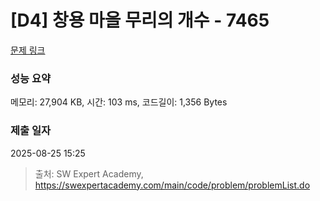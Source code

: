 # [D4] 창용 마을 무리의 개수 - 7465 

[문제 링크](https://swexpertacademy.com/main/code/problem/problemDetail.do?contestProbId=AWngfZVa9XwDFAQU) 

### 성능 요약

메모리: 27,904 KB, 시간: 103 ms, 코드길이: 1,356 Bytes

### 제출 일자

2025-08-25 15:25



> 출처: SW Expert Academy, https://swexpertacademy.com/main/code/problem/problemList.do